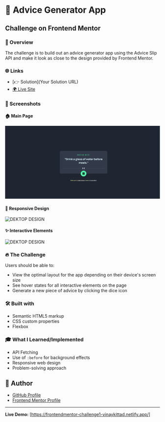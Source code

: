 # 🚀 Advice Generator App

## Challenge on Frontend Mentor

### 🌟 Overview

The challenge is to build out an advice generator app using the Advice Slip API and make it look as close to the design provided by Frontend Mentor.

### 🌐 Links

- [👉 Solution](Your Solution URL)
- [🌍 Live Site](https://frontendmentor-challenge1-vinaykittad.netlify.app/)

### 📸 Screenshots

#### 🏠 Main Page
<img src="./readmeimages/Desktop_image_readme.png" alt="DEKTOP DESIGN">

#### 📱 Responsive Design
<img src="./readmeimages/Mobile_image_readme" alt="DEKTOP DESIGN">

#### ✨ Interactive Elements
<img src="./readmeimages/Desktop_image_readme" alt="DEKTOP DESIGN">

### 🔥 The Challenge

Users should be able to:

- View the optimal layout for the app depending on their device's screen size
- See hover states for all interactive elements on the page
- Generate a new piece of advice by clicking the dice icon

### 🛠️ Built with

- Semantic HTML5 markup
- CSS custom properties
- Flexbox

### 🎓 What I Learned/Implemented

- API Fetching
- Use of `:before` for background effects
- Responsive web design
- Problem-solving approach

## 👤 Author

- [GitHub Profile](https://github.com/VINAYAK9669)
- [Frontend Mentor Profile](https://www.frontendmentor.io/profile/VINAYAK9669)

---

**Live Demo:** [https://frontendmentor-challenge1-vinaykittad.netlify.app/]
